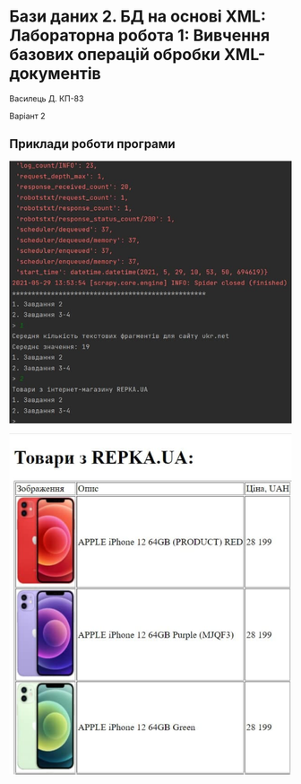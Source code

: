 #  Бази даних 2. БД на основі XML: Лабораторна робота 1: Вивчення базових операцій обробки XML-документів
Василець Д. КП-83

Варіант 2
## Приклади роботи програми

![lab](Screenshots/T1.jpg)

![lab](Screenshots/T2.jpg)
